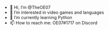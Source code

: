 - 👋 Hi, I’m @TheOE07
- 👀 I’m interested in video games and languages
- 🌱 I’m currently learning Python
- 📫 How to reach me: OE07#1717 on Discord

<!---
TheOE07/TheOE07 is a ✨ special ✨ repository because its `README.md` (this file) appears on your GitHub profile.
You can click the Preview link to take a look at your changes.
--->
